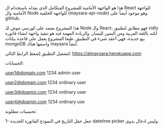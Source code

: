 هذا هو الواجهة الأمامية للمشروع المتكامل الذي نفذتُه باستخدام ال React للواجهة الأمامية وال Node للواجهة الخلفية (maysara-api-node) وهو موجود أيضاُ على gitHub. 

هذا المشروع يعتمد على كورسي موش للـ Node والـ React، فهو مطابق لتطبيق vidly لكنه باللغة العربية ومن اليمين لليسار، والزيادة المهمة فيه هو تنفيذ واجهة انشاء فاتورة بيع جديدة، فهي أعقد شيء في التطبيق. طبعا المشروع يعمل على قاعدة بيانات mongoDB واسمها هناك maysara أيضاً.

لتشغيل التطبيق إضغط الرابط التالي: 
https://almaysara.herokuapp.com


الحسابات: 

user1@domain.com 1234   admin user

user2@domain.com  1234  ordinary user

user3@doamin.com  1234   ordinary user

user4@doamin.com  1234   ordinary use

تحسينات مطلوبة:

1- جعل حقل التاريخ في النموذج الفاتورة الجديدة datetime picker وليس ادخال يدوي.
